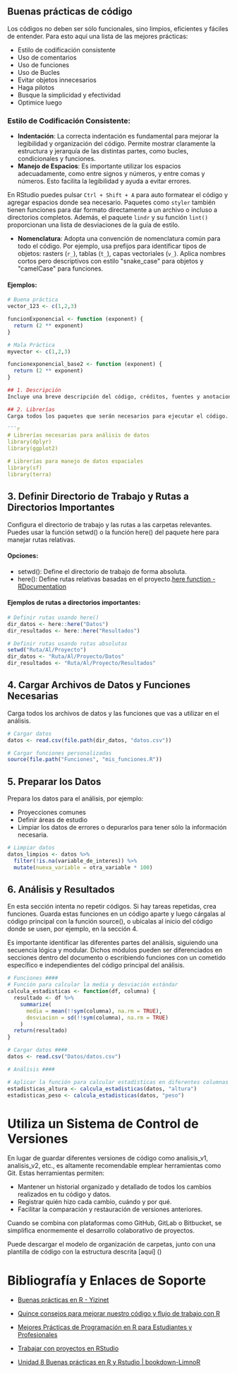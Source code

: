 ## Buenas prácticas de código
Los códigos no deben ser sólo funcionales, sino limpios, eficientes y fáciles de entender. Para esto aquí una lista de las mejores prácticas: 

- Estilo de codificación consistente
- Uso de comentarios
- Uso de funciones
- Uso de Bucles
- Evitar objetos innecesarios
- Haga pilotos
- Busque la simplicidad y efectividad
- Optimice luego

### Estilo de Codificación Consistente:

- **Indentación**: La correcta indentación es fundamental para mejorar la legibilidad y organización del código. Permite mostrar claramente la estructura y jerarquía de las distintas partes, como bucles, condicionales y funciones.
- **Manejo de Espacios**: Es importante utilizar los espacios adecuadamente, como entre signos y números, y entre comas y números. Esto facilita la legibilidad y ayuda a evitar errores.

En RStudio puedes pulsar `Ctrl + Shift + A` para auto formatear el código y agregar espacios donde sea necesario. Paquetes como `styler` también tienen funciones para dar formato directamente a un archivo o incluso a directorios completos. Además, el paquete `lindr` y su función `lint()` proporcionan una lista de desviaciones de la guía de estilo.

- **Nomenclatura**: Adopta una convención de nomenclatura común para todo el código. Por ejemplo, usa prefijos para identificar tipos de objetos: rasters (`r_`), tablas (`t_`), capas vectoriales (`v_`). Aplica nombres cortos pero descriptivos con estilo "snake_case" para objetos y "camelCase" para funciones.

#### Ejemplos:

```r
# Buena práctica
vector_123 <- c(1,2,3)

funcionExponencial <- function (exponent) {
  return (2 ** exponent)
}

# Mala Práctica
myvector <- c(1,2,3)

funcionexponencial_base2 <- function (exponent) {
  return (2 ** exponent)
}

## 1. Descripción
Incluye una breve descripción del código, créditos, fuentes y anotaciones importantes.

## 2. Librerías
Carga todos los paquetes que serán necesarios para ejecutar el código. Puedes agruparlos opcionalmente en comentarios para especificar a qué funciones o análisis están asociados.

```r
# Librerías necesarias para análisis de datos
library(dplyr)
library(ggplot2)

# Librerías para manejo de datos espaciales
library(sf)
library(terra)
```
## 3. Definir Directorio de Trabajo y Rutas a Directorios Importantes
Configura el directorio de trabajo y las rutas a las carpetas relevantes. Puedes usar la función setwd() o la función here() del paquete here para manejar rutas relativas.

#### Opciones:
- setwd(): Define el directorio de trabajo de forma absoluta.
- here(): Define rutas relativas basadas en el proyecto.[here function - RDocumentation](https://www.rdocumentation.org/packages/here/versions/1.0.1/topics/here)

  
#### Ejemplos de rutas a directorios importantes:
```r
# Definir rutas usando here()
dir_datos <- here::here("Datos")
dir_resultados <- here::here("Resultados")

# Definir rutas usando rutas absolutas
setwd("Ruta/Al/Proyecto")
dir_datos <- "Ruta/Al/Proyecto/Datos"
dir_resultados <- "Ruta/Al/Proyecto/Resultados"
```

## 4. Cargar Archivos de Datos y Funciones Necesarias
Carga todos los archivos de datos y las funciones que vas a utilizar en el análisis.

```r
# Cargar datos
datos <- read.csv(file.path(dir_datos, "datos.csv"))

# Cargar funciones personalizadas
source(file.path("Funciones", "mis_funciones.R"))
```
## 5. Preparar los Datos
Prepara los datos para el análisis, por ejemplo:

- Proyecciones comunes
- Definir áreas de estudio
- Limpiar los datos de errores o depurarlos para tener sólo la información necesaria.

```r
# Limpiar datos
datos_limpios <- datos %>%
  filter(!is.na(variable_de_interes)) %>%
  mutate(nueva_variable = otra_variable * 100)
```

## 6. Análisis y Resultados
En esta sección intenta no repetir códigos. Si hay tareas repetidas, crea funciones. Guarda estas funciones en un código aparte y luego cárgalas al código principal con la función source(), o ubícalas al inicio del código donde se usen, por ejemplo, en la sección 4.

Es importante identificar las diferentes partes del análisis, siguiendo una secuencia lógica y modular. Dichos módulos pueden ser diferenciados en secciones dentro del documento o escribiendo funciones con un cometido específico e independientes del código principal del análisis.

```r
# Funciones ####
# Función para calcular la media y desviación estándar
calcula_estadisticas <- function(df, columna) {
  resultado <- df %>%
    summarize(
      media = mean(!!sym(columna), na.rm = TRUE),
      desviacion = sd(!!sym(columna), na.rm = TRUE)
    )
  return(resultado)
}

# Cargar datos ####
datos <- read.csv("Datos/datos.csv")

# Análisis ####

# Aplicar la función para calcular estadísticas en diferentes columnas
estadisticas_altura <- calcula_estadisticas(datos, "altura")
estadisticas_peso <- calcula_estadisticas(datos, "peso")

```

# Utiliza un Sistema de Control de Versiones
En lugar de guardar diferentes versiones de código como analisis_v1, analisis_v2, etc., es altamente recomendable emplear herramientas como Git. Estas herramientas permiten:

- Mantener un historial organizado y detallado de todos los cambios realizados en tu código y datos.
- Registrar quién hizo cada cambio, cuándo y por qué.
- Facilitar la comparación y restauración de versiones anteriores.

Cuando se combina con plataformas como GitHub, GitLab o Bitbucket, se simplifica enormemente el desarrollo colaborativo de proyectos.

Puede descargar el modelo de organización de carpetas, junto con una plantilla de código con la estructura descrita [aquí] ()

# Bibliografía y Enlaces de Soporte
- [Buenas prácticas en R - Yizinet](https://www.yizinet.com)

- [Quince consejos para mejorar nuestro código y flujo de trabajo con R](https://frodriguezsanchez.net)

- [Mejores Prácticas de Programación en R para Estudiantes y Profesionales](https://gyata.ai)

- [Trabajar con proyectos en RStudio](https://eliocamp.github.io)

- [Unidad 8 Buenas prácticas en R y Rstudio | bookdown-LimnoR](https://limno-con-r.github.io)



